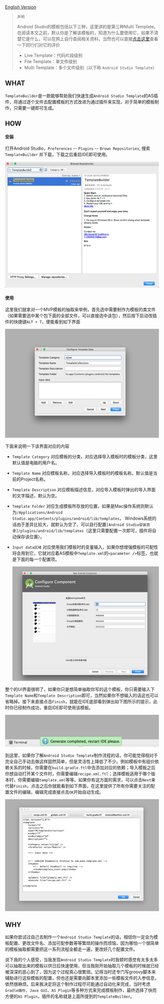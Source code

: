 [English Version](README_English_Version.md)

> `声明`
>
> Android Studio的模板包括以下三种，这里讲的是第三种Multi Template。在阅读本文之前，默认你是了解该模板的，知道为什么要使用它，如果不清楚它是什么，可以在网上自行查阅相关资料，当然也可以直接[点击这里](https://puke3615.github.io/2017/03/10/Android-Studio-Template/)查看一下同行们对它的评价
>
> - Live Template：代码片段级别
> - File Template：单文件级别
> - Multi Template：多个文件级别（以下称 `Android Studio Template`）

## WHAT

`TemplateBuilder`是一款能够帮助我们快速生成`Android Studio Template`的AS插件，将通过逐个文件去配置模板的方式改进为通过插件来实现，对于简单的模板制作，只需要一键即可生成。

## HOW

#### 安装

打开Android Studio，`Preferences` -- `Plugins` -- `Brown Repositories`,  搜索`TemplateBuilder` 并下载，下载之后重启IDE即可使用。

![](doc/images/img1.png)

#### 使用

这里我们就拿对一个MVP模板的抽取来举例，首先选中需要制作为模板的类文件（如果需要选中某个包下面的全部文件，可以直接选中该包），然后按下启动改插件的快捷键`ALT + T`，便能看到如下界面

![](doc/images/img3.png)

下面来说明一下该界面对应的内容

* `Template Category`  对应模板的分类，对应选择导入模板时的模板分类，这里默认值是电脑的用户名。

* `Template Name`  对应模板名称，对应选择导入模板时的模板名称，默认值是当前的Project名称。

* `Template Description`  对应模板描述信息，对应导入模板时弹出的导入界面的文字描述，默认为空。

* `Template Folder`  对应生成模板所存放的位置，如果是Mac操作系统则默认为`/Applications/Android Studio.app/Contents/plugins/android/lib/templates`， Windows系统的话由于差异比较大，就默认为空了，可以自行配置`[Android Studio安装目录]/plugins/android/lib/templates`（这里只需要配置一次即可，插件将自动保存该位置）。

* `Input data区域`  对应使用我们模板时的变量输入，如果你想增强模板的可配性将会用到它，它就对应着AS模板中`Template.xml`的`<parameter />`标签，也就是下面的每一个配置项。

  ![](doc/images/img5.png)

整个的UI界面很明了，如果你只是想简单抽取你写的这个模板，你只需要输入下`Template Name`和`Template Description`即可，当然如果你不想输入的话这也可以省略掉。接下来直接点击`Finish`，就能在IDE底部看到弹出如下图所示的提示，此时你已经制作成功，重启IDE即可使用该模板。

![](doc/images/img4.png)

到这里，如果你了解`Android Studio Template`制作流程的话，你可能觉得相对于完全自己手动去做这样固然简单，但是灵活性上降低了不少。例如模板中有组价依赖关系的时候，你需要在`build.gradle.ftl`中去添加对应的依赖；导入模板之后你想自动打开某个文件时，你需要编辑`recipe.xml.ftl`；选择模板适用于哪个版本时，你需要编辑`template.xml`等等。如果你有这方面的需求，可以点击`Next`来代替`Finish`，点击之后你就能看到如下界面，在这里提供了所有你需要关注的配置文件的编辑，编辑完成直接点击`OK`开始自动生成。

![](doc/images/img6.png)

## WHY

如果你尝试过自己去制作一个`Android Studio Template`的话，相信你一定会为模板配置、更改文件名、添加可配参数等等繁琐的操作而烦恼，因为哪怕一个很简单的模板抽取都需要把这一系列流程全都走一遍，更改好几个配置文件。

说下我的个人感受，当我发现`Android Studio Template`时我顿时感觉有太多太多可以抽取出来的模板以供日后快速使用，但当我刚开始抽取几个模板的时候就已经被深深的恶心到了，因为这个过程真心很繁琐。记得当时还专门写groovy脚本来辅助进行这些模板的配置，但也还是需要向脚本里添加一些模板文件的入参信息，依然很麻烦。后来我决定将这个制作过程尽可能通过自动化来完成，当时考虑`Gradle插件`、`Java GUI`、`AS Plugin`等多种方式来完成模板制作，最终选择了快而方便的`AS Plugin`，插件的名称就是上面所提到的`TemplateBuilder`。

